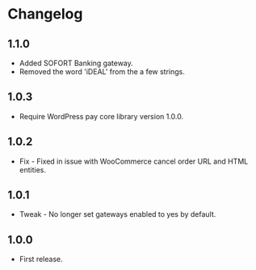 # Changelog

## 1.1.0
*	Added SOFORT Banking gateway.
*	Removed the word 'iDEAL' from the a few strings.

## 1.0.3
*	Require WordPress pay core library version 1.0.0.

## 1.0.2
*	Fix - Fixed in issue with WooCommerce cancel order URL and HTML entities.

## 1.0.1
*	Tweak - No longer set gateways enabled to yes by default.

## 1.0.0
*	First release.
